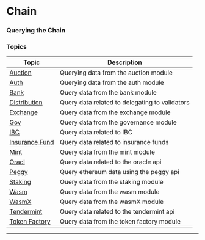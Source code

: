 # Chain

### Querying the Chain

### Topics

| Topic                                               | Description                                    |
| --------------------------------------------------- | ---------------------------------------------- |
| [Auction](querying-chain-auction-module.md)         | Querying data from the auction module          |
| [Auth](querying-chain-auth-module.md)               | Querying data from the auth module             |
| [Bank](querying-chain-bank-module.md)               | Query data from the bank module                |
| [Distribution](querying-chain-distribution.md)      | Query data related to delegating to validators |
| [Exchange](querying-chain-exchange.md)              | Query data from the exchange module            |
| [Gov](querying-chain-governance.md)                 | Query data from the governance module          |
| [IBC](querying-chain-ibc.md)                        | Query data related to IBC                      |
| [Insurance Fund](querying-chain-insurance-funds.md) | Query data related to insurance funds          |
| [Mint](querying-chain-mint.md)                      | Query data from the mint module                |
| [Oracl](querying-chain-oracle.md)                   | Query data related to the oracle api           |
| [Peggy](querying-chain-peggy.md)                    | Query ethereum data using the peggy api        |
| [Staking](querying-chain-staking.md)                | Query data from the staking module             |
| [Wasm](querying-chain-wasm.md)                      | Query data from the wasm module                |
| [WasmX](querying-chain-wasmx.md)                    | Query data from the wasmX module               |
| [Tendermint](querying-chain-tendermint.md)          | Query data related to the tendermint api       |
| [Token Factory](token-factory.md)                   | Query data from the token factory module       |

***
